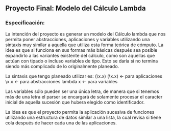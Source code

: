 ## Proyecto Final: Modelo del Cálculo Lambda

### Especificación:
La intención del proyecto es generar un modelo del Cálculo lambda que nos permita poner abstracciones, aplicaciones y variables utilizando una sintaxis muy similar a aquella que utiliza esta forma teórica de cómputo. La idea es que si funciona en sus formas más básicas después sea posible expandirlo a las variantes existente del cálculo, como son aquellas que actúan con tipado o incluso variables de tipo. Esto se daría si no termina siendo más complicado de lo originalmente planeado.

La sintaxis que tengo planeado utilizar es:
(\\x.x) (\\x.x) <- para aplicaciones
\\x.x           <- para abstracciones lambda
x               <- para variables

Las variables sólo pueden ser una única letra, de manera que si tenemos más de una letra el parser se encargará de solamente procesar el caracter inicial de aquella sucesión que hubera elegido como identificador.

La idea es que el proyecto permita la aplicación sucesiva de funciones utilizando una estructura de datos similar a una lista, la cual revisa si tiene cola después de hacer cada una de las aplicaciones.
